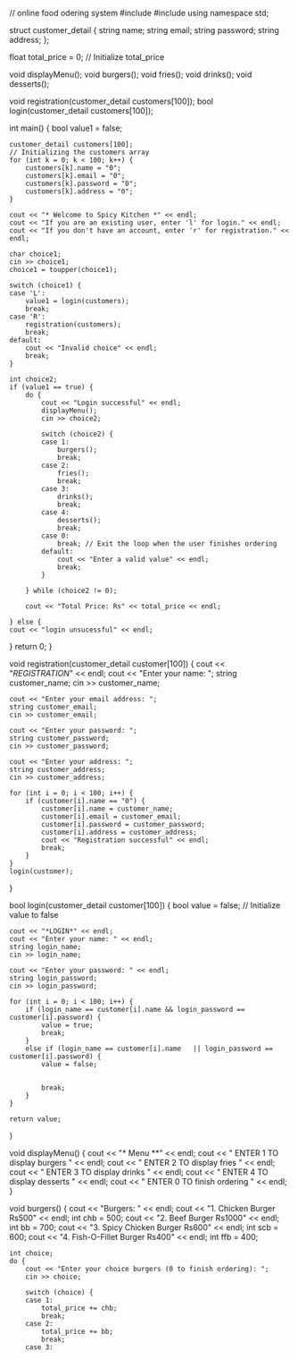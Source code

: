 // online food odering system
#include <iostream>
#include <string>
using namespace std;

struct customer_detail {
    string name;
    string email;
    string password;
    string address;
};

float total_price = 0; // Initialize total_price

void displayMenu();
void burgers();
void fries();
void drinks();
void desserts();

void registration(customer_detail customers[100]);
bool login(customer_detail customers[100]);

int main() {
    bool value1 = false;

    customer_detail customers[100];
    // Initializing the customers array
    for (int k = 0; k < 100; k++) {
        customers[k].name = "0";
        customers[k].email = "0";
        customers[k].password = "0";
        customers[k].address = "0";
    }

    cout << "* Welcome to Spicy Kitchen *" << endl;
    cout << "If you are an existing user, enter 'l' for login." << endl;
    cout << "If you don't have an account, enter 'r' for registration." << endl;

    char choice1;
    cin >> choice1;
    choice1 = toupper(choice1);

    switch (choice1) {
    case 'L':
        value1 = login(customers);
        break;
    case 'R':
        registration(customers);
        break;
    default:
        cout << "Invalid choice" << endl;
        break;
    }

    int choice2;
    if (value1 == true) {
        do {
            cout << "Login successful" << endl;
            displayMenu();
            cin >> choice2;

            switch (choice2) {
            case 1:
                burgers();
                break;
            case 2:
                fries();
                break;
            case 3:
                drinks();
                break;
            case 4:
                desserts();
                break;
            case 0:
                break; // Exit the loop when the user finishes ordering
            default:
                cout << "Enter a valid value" << endl;
                break;
            }

        } while (choice2 != 0);

        cout << "Total Price: Rs" << total_price << endl;

    } else {
    cout << "login unsucessful" << endl;
}
        return 0;
}

void registration(customer_detail customer[100]) {
    cout << "*REGISTRATION*" << endl;
    cout << "Enter your name: ";
    string customer_name;
    cin >> customer_name;

    cout << "Enter your email address: ";
    string customer_email;
    cin >> customer_email;

    cout << "Enter your password: ";
    string customer_password;
    cin >> customer_password;

    cout << "Enter your address: ";
    string customer_address;
    cin >> customer_address;

    for (int i = 0; i < 100; i++) {
        if (customer[i].name == "0") {
            customer[i].name = customer_name;
            customer[i].email = customer_email;
            customer[i].password = customer_password;
            customer[i].address = customer_address;
            cout << "Registration successful" << endl;
            break;
        }
    }
    login(customer);
}

bool login(customer_detail customer[100]) {
    bool value = false; // Initialize value to false

    cout << "*LOGIN*" << endl;
    cout << "Enter your name: " << endl;
    string login_name;
    cin >> login_name;

    cout << "Enter your password: " << endl;
    string login_password;
    cin >> login_password;

    for (int i = 0; i < 100; i++) {
        if (login_name == customer[i].name && login_password == customer[i].password) {
            value = true;
            break;
        }
        else if (login_name == customer[i].name   || login_password == customer[i].password) {
            value = false;
            

            break;
        }
    }

    return value;
}

void displayMenu() {
    cout << "* Menu **" << endl;
    cout << " ENTER 1 TO display burgers " << endl;
    cout << " ENTER 2 TO display fries " << endl;
    cout << " ENTER 3 TO display drinks " << endl;
    cout << " ENTER 4 TO display desserts " << endl;
    cout << " ENTER 0 TO finish ordering " << endl;
}

void burgers() {
    cout << "Burgers: " << endl;
    cout << "1. Chicken Burger                  Rs500" << endl;
    int chb = 500;
    cout << "2. Beef Burger                     Rs1000" << endl;
    int bb = 700;
    cout << "3. Spicy Chicken Burger            Rs600" << endl;
    int scb = 600;
    cout << "4. Fish-O-Fillet Burger            Rs400" << endl;
    int ffb = 400;

    int choice;
    do {
        cout << "Enter your choice burgers (0 to finish ordering): ";
        cin >> choice;

        switch (choice) {
        case 1:
            total_price += chb;
            break;
        case 2:
            total_price += bb;
            break;
        case 3:
   



